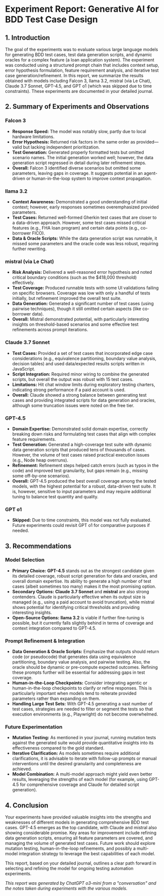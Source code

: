 # Experiment Report: Generative AI for BDD Test Case Design

## 1. Introduction

The goal of the experiments was to evaluate various large language models for generating BDD test cases, test data generation scripts, and dynamic oracles for a complex feature (a loan application system). The experiment was conducted using a structured prompt chain that includes context setup, error hypothesis formulation, feature requirement analysis, and iterative test case generation/refinement. In this report, we summarize the results obtained with models including Falcon 3, llama 3.2, mistral (via Le Chat), Claude 3.7 Sonnet, GPT-4.5, and GPT o1 (which was skipped due to time constraints). These experiments are documented in your detailed journal.

## 2. Summary of Experiments and Observations

### Falcon 3

- **Response Speed:** The model was notably slow, partly due to local hardware limitations.
- **Error Hypothesis:** Returned risk factors in the same order as provided—valid but lacking independent prioritization.
- **Test Generation:** Generated properly formatted tests but omitted scenario names. The initial generation worked well; however, the data generation script regressed in detail during later refinement steps.
- **Overall:** Falcon 3 identified diverse scenarios but omitted some parameters, leaving gaps in coverage. It suggests potential in an agent-driven or human-in-the-loop system to improve context propagation.

### llama 3.2

- **Context Awareness:** Demonstrated a good understanding of initial context; however, early responses sometimes overemphasized provided parameters.
- **Test Cases:** Returned well-formed Gherkin test cases that are closer to a data-driven approach. However, some test cases missed critical features (e.g., FHA loan program) and certain data points (e.g., co-borrower FICO).
- **Data & Oracle Scripts:** While the data generation script was runnable, it missed some parameters and the oracle code was less robust, requiring further rewriting.

### mistral (via Le Chat)

- **Risk Analysis:** Delivered a well-reasoned error hypothesis and noted critical boundary conditions (such as the $418,000 threshold) effectively.
- **Test Coverage:** Produced runnable tests with some UI validations failing on specific browsers. Coverage was low with only a handful of tests initially, but refinement improved the overall test suite.
- **Data Generation:** Generated a significant number of test cases (using pairwise techniques), though it still omitted certain aspects (like co-borrower data).
- **Overall:** Mistral demonstrated potential, with particularly interesting insights on threshold-based scenarios and some effective test refinements across prompt iterations.

### Claude 3.7 Sonnet

- **Test Cases:** Provided a set of test cases that incorporated edge case considerations (e.g., equivalence partitioning, boundary value analysis, decision tables) and used data/expected results scripts written in JavaScript.
- **Script Integration:** Required minor wiring to combine the generated scripts, but overall the output was robust with 15 test cases.
- **Limitations:** Hit chat window limits during exploratory testing charters, indicating strong performance if a paid account is used.
- **Overall:** Claude showed a strong balance between generating test cases and providing integrated scripts for data generation and oracles, although some truncation issues were noted on the free tier.

### GPT-4.5

- **Domain Expertise:** Demonstrated solid domain expertise, correctly breaking down risks and formulating test cases that align with complex feature requirements.
- **Test Generation:** Generated a high-coverage test suite with dynamic data generation scripts that produced tens of thousands of cases. However, the volume of test cases raised practical execution issues (e.g., Node heap overruns).
- **Refinement:** Refinement steps helped catch errors (such as typos in the code) and improved test granularity, but gaps remain (e.g., missing some off-by-one scenarios).
- **Overall:** GPT-4.5 produced the best overall coverage among the tested models, with the highest potential for a robust, data-driven test suite. It is, however, sensitive to input parameters and may require additional tuning to balance test quantity and quality.

### GPT o1

- **Skipped:** Due to time constraints, this model was not fully evaluated. Future experiments could revisit GPT o1 for comparative purposes if needed.

## 3. Recommendations

### Model Selection

- **Primary Choice:** **GPT-4.5** stands out as the strongest candidate given its detailed coverage, robust script generation for data and oracles, and overall domain expertise. Its ability to generate a high number of test cases (albeit sometimes too many) makes it the most promising option.
- **Secondary Options:** **Claude 3.7 Sonnet** and **mistral** are also strong contenders. Claude is particularly effective when its output size is managed (e.g., using a paid account to avoid truncation), while mistral shows potential for identifying critical thresholds and providing interesting insights.
- **Open-Source Options:** **llama 3.2** is viable if further fine-tuning is possible, but it currently falls slightly behind in terms of coverage and context integration compared to GPT-4.5.

### Prompt Refinement & Integration

- **Data Generation & Oracle Scripts:** Emphasize that outputs should return code (or pseudocode) that generates data using equivalence partitioning, boundary value analysis, and pairwise testing. Also, the oracle should be dynamic or pre-compute expected outcomes. Refining these prompts further will be essential for addressing gaps in test coverage.
- **Human-in-the-Loop Checkpoints:** Consider integrating agentic or human-in-the-loop checkpoints to clarify or refine responses. This is particularly important when models tend to reiterate provided parameters rather than expanding on them.
- **Handling Large Test Sets:** With GPT-4.5 generating a vast number of test cases, strategies are needed to filter or segment the tests so that execution environments (e.g., Playwright) do not become overwhelmed.

### Future Experimentation

- **Mutation Testing:** As mentioned in your journal, running mutation tests against the generated suite would provide quantitative insights into its effectiveness compared to the gold standard.
- **Iterative Clarification:** As models sometimes require additional clarifications, it is advisable to iterate with follow-up prompts or manual interventions until the desired granularity and completeness are achieved.
- **Model Combination:** A multi-model approach might yield even better results, leveraging the strengths of each model (for example, using GPT-4.5 for comprehensive coverage and Claude for detailed script generation).

## 4. Conclusion

Your experiments have provided valuable insights into the strengths and weaknesses of different models in generating comprehensive BDD test cases. GPT-4.5 emerges as the top candidate, with Claude and mistral also showing considerable promise. Key areas for improvement include refining data generation scripts, ensuring all feature parameters are covered, and managing the volume of generated test cases. Future work should explore mutation testing, human-in-the-loop refinements, and possibly a multi-model integration strategy to leverage the best capabilities of each model.

This report, based on your detailed journal, outlines a clear path forward in selecting and refining the model for ongoing testing automation experiments.

_This report was generated by ChatGPT o3-mini from a "conversation" and the notes taken during experiments with the various models._

